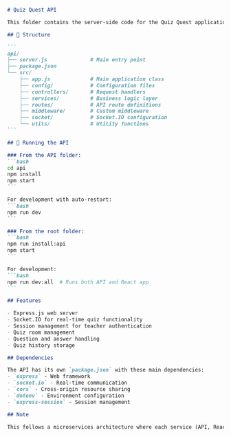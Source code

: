 ````markdown
# Quiz Quest API

This folder contains the server-side code for the Quiz Quest application, built with modern Express.js architecture.

## 📁 Structure

```
api/
├── server.js              # Main entry point
├── package.json
└── src/
    ├── app.js             # Main application class
    ├── config/            # Configuration files
    ├── controllers/       # Request handlers
    ├── services/          # Business logic layer
    ├── routes/            # API route definitions
    ├── middleware/        # Custom middleware
    ├── socket/            # Socket.IO configuration
    └── utils/             # Utility functions
```

## 🚀 Running the API

### From the API folder:
```bash
cd api
npm install
npm start
```

For development with auto-restart:
```bash
npm run dev
```

### From the root folder:
```bash
npm run install:api
npm start
```

For development:
```bash
npm run dev:all  # Runs both API and React app
```

## Features

- Express.js web server
- Socket.IO for real-time quiz functionality
- Session management for teacher authentication
- Quiz room management
- Question and answer handling
- Quiz history storage

## Dependencies

The API has its own `package.json` with these main dependencies:
- `express` - Web framework
- `socket.io` - Real-time communication
- `cors` - Cross-origin resource sharing
- `dotenv` - Environment configuration
- `express-session` - Session management

## Note

This follows a microservices architecture where each service (API, React app) manages its own dependencies independently.

````
